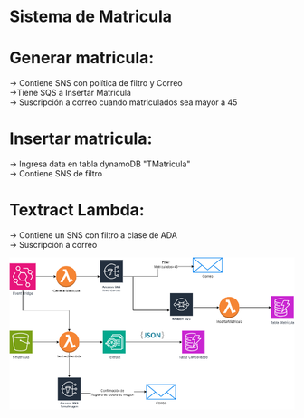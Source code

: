 # Sistema de Matricula 
# Generar matricula:
  -> Contiene SNS con política de filtro y Correo<br>
  ->Tiene SQS a Insertar Matricula<br>
  -> Suscripción a correo cuando matriculados sea mayor a 45 <br>
# Insertar matricula: <br>
  -> Ingresa data en tabla dynamoDB "TMatricula"<br>
  -> Contiene SNS de filtro<br>
# Textract Lambda: <br>
  -> Contiene un SNS con filtro a clase de ADA <br>
  -> Suscripción a correo<br>

![Diagrama.](/Diagrama.png)
